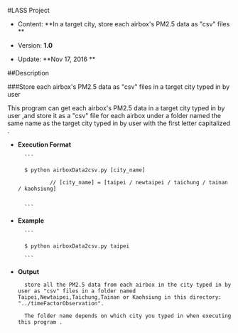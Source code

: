 #LASS Project

* Content: **In a target city, store each airbox's PM2.5 data as "csv" files **

* Version: **1.0**

* Update: **Nov 17, 2016 **


##Description



###Store each airbox's PM2.5 data as "csv" files in a target city typed in by user 

This program can get each airbox's PM2.5 data in a target city typed in by user ,and store it as a "csv" file for each airbox under a folder named the same name as the target city typed in by user with the first letter capitalized .
* **Execution Format**

        ```

        $ python airboxData2csv.py [city_name]

                // [city_name] = [taipei / newtaipei / taichung / tainan / kaohsiung]


        ```

* **Example**

        ```

        $ python airboxData2csv.py taipei

        ```

* **Output**

        store all the PM2.5 data from each airbox in the city typed in by user as "csv" files in a folder named Taipei,Newtaipei,Taichung,Tainan or Kaohsiung in this directory: "../timeFactorObservation". 
        
        The folder name depends on which city you typed in when executing this program .

